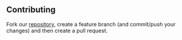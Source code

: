 ## Contributing

Fork our [repository](https://github.com/cloud66/cx), create a feature branch (and commit/push your changes) and then create a pull request.
